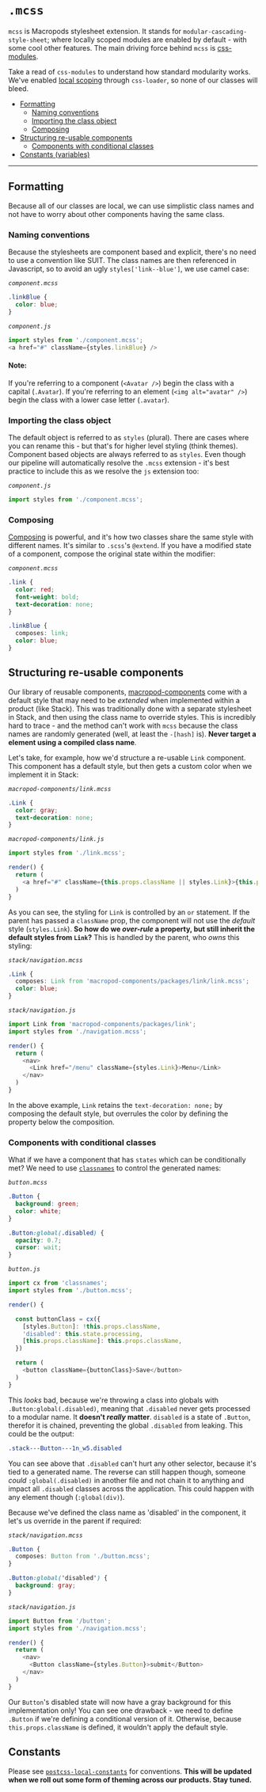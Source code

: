 # `.mcss`

`mcss` is Macropods stylesheet extension. It stands for `modular-cascading-style-sheet`; where locally scoped modules are enabled by default - with some cool other features. The main driving force behind `mcss` is [css-modules](https://github.com/css-modules/css-modules).

Take a read of `css-modules` to understand how standard modularity works. We've enabled [local scoping](https://github.com/webpack/css-loader#local-scope) through `css-loader`, so none of our classes will bleed.

- [Formatting](#formatting)
  - [Naming conventions](#naming-conventions)
  - [Importing the class object](#importing-the-class-object)
  - [Composing](#composing)
- [Structuring re-usable components](#structuring-re-usable-components)
  - [Components with conditional classes](#components-with-conditional-classes)
- [Constants (variables)](#constants)

----

## Formatting

Because all of our classes are local, we can use simplistic class names and not have to worry about other components having the same class.

### Naming conventions

Because the stylesheets are component based and explicit, there's no need to use a convention like SUIT. The class names are then referenced in Javascript, so to avoid an ugly `styles['link--blue']`, we use camel case:

*`component.mcss`*
```css
.linkBlue {
  color: blue;
}
```

*`component.js`*
```js
import styles from './component.mcss';
<a href="#" className={styles.linkBlue} />
```

#### Note:

If you're referring to a component (`<Avatar />`) begin the class with a capital (`.Avatar`). If you're referring to an element (`<img alt="avatar" />`) begin the class with a lower case letter (`.avatar`).

### Importing the class object

The default object is referred to as `styles` (plural). There are cases where you can rename this - but that's for higher level styling (think themes). Component based objects are always referred to as `styles`. Even though our pipeline will automatically resolve the `.mcss` extension - it's best practice to include this as we resolve the `js` extension too:

*`component.js`*
```js
import styles from './component.mcss';
```

### Composing

[Composing](https://github.com/webpack/css-loader#composing-css-classes) is powerful, and it's how two classes share the same style with different names. It's similar to `.scss`'s `@extend`. If you have a modified state of a component, compose the original state within the modifier:

*`component.mcss`*
```css
.link {
  color: red;
  font-weight: bold;
  text-decoration: none;
}

.linkBlue {
  composes: link;
  color: blue;
}
```

## Structuring re-usable components

Our library of reusable components, [macropod-components](https://github.com/macropodhq/macropod-components) come with a default style that may need to be _extended_ when implemented within a product (like Stack). This was traditionally done with a separate stylesheet in Stack, and then using the class name to override styles. This is incredibly hard to trace - and the method can't work with `mcss` because the class names are randomly generated (well, at least the `-[hash]` is). **Never target a element using a compiled class name**.

Let's take, for example, how we'd structure a re-usable `Link` component. This component has a default style, but then gets a custom color when we implement it in Stack:

*`macropod-components/link.mcss`*
```css
.Link {
  color: gray;
  text-decoration: none;
}
```

*`macropod-components/link.js`*
```js
import styles from './link.mcss';

render() {
  return (
    <a href="#" className={this.props.className || styles.Link}>{this.props.children}</a>
  )
}
```

As you can see, the styling for `Link` is controlled by an `or` statement. If the parent has passed a `className` prop, the component will not use the _default_ style (`styles.Link`). **So how do we _over-rule_ a property, but still inherit the default styles from `Link`?** This is handled by the parent, who _owns_ this styling:

*`stack/navigation.mcss`*
```css
.Link {
  composes: Link from 'macropod-components/packages/link/link.mcss';
  color: blue;
}
```

*`stack/navigation.js`*
```js
import Link from 'macropod-components/packages/link';
import styles from './navigation.mcss';

render() {
  return (
    <nav>
      <Link href="/menu" className={styles.Link}>Menu</Link>
    </nav>
  )
}
```

In the above example, `Link` retains the `text-decoration: none;` by composing the default style, but overrules the color by defining the property below the composition.

### Components with conditional classes

What if we have a component that has `states` which can be conditionally met? We need to use [`classnames`](https://github.com/JedWatson/classnames) to control the generated names:

*`button.mcss`*
```css
.Button {
  background: green;
  color: white;
}

.Button:global(.disabled) {
  opacity: 0.7;
  cursor: wait;
}
```

*`button.js`*
```js
import cx from 'classnames';
import styles from './button.mcss';

render() {

  const buttonClass = cx({
    [styles.Button]: !this.props.className,
    'disabled': this.state.processing,
    [this.props.className]: this.props.className,
  })

  return (
    <button className={buttonClass}>Save</button>
  )
}
```

This _looks_ bad, because we're throwing a class into globals with `.Button:global(.disabled)`, meaning that `.disabled` never gets processed to a modular name. It **doesn't _really_ matter**. `disabled` is a state of `.Button`, therefor it is chained, preventing the global `.disabled` from leaking. This could be the output:

```css
.stack---Button---1n_w5.disabled
```

You can see above that `.disabled` can't hurt any other selector, because it's tied to a generated name. The reverse can still happen though, someone _could_ `:global(.disabled)` in another file and not chain it to anything and impact all `.disabled` classes across the application. This could happen with any element though (`:global(div)`).

Because we've defined the class name as 'disabled' in the component, it let's us override in the parent if required:

*`stack/navigation.mcss`*
```css
.Button {
  composes: Button from './button.mcss';
}

.Button:global('disabled') {
  background: gray;
}
```

*`stack/navigation.js`*
```js
import Button from '/button';
import styles from './navigation.mcss';

render() {
  return (
    <nav>
      <Button className={styles.Button}>submit</Button>
    </nav>
  )
}
```

Our `Button`'s disabled state will now have a gray background for this implementation only! You can see one drawback - we need to define `.Button` if we're defining a conditional version of it. Otherwise, because `this.props.className` is defined, it wouldn't apply the default style.

## Constants

Please see [`postcss-local-constants`](https://github.com/macropodhq/postcss-local-constants) for conventions. **This will be updated when we roll out some form of theming across our products. Stay tuned.**